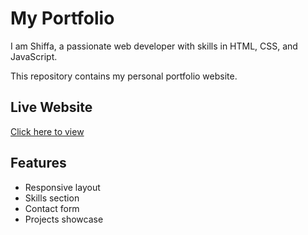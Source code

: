# My Portfolio

I am Shiffa, a passionate web developer with skills in HTML, CSS, and JavaScript.  

This repository contains my personal portfolio website.  

## Live Website
[Click here to view](https://github.com/a88941584-netizen/My-Portfolio.git)

## Features
- Responsive layout
- Skills section
- Contact form
- Projects showcase
